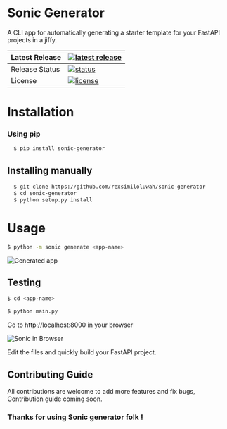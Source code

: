 # Sonic Generator

A CLI app for automatically generating a starter template for your FastAPI projects in a jiffy.

| Latest Release |  [![latest release](https://img.shields.io/badge/pip-v1.1.0-blue.svg)](https://pypi.org/project/sonic-generator/) |
| :--- | :--- |
| Release Status |  [![status](https://img.shields.io/badge/status-stable-brightgreen.svg)](./) |
| License |  [![license](https://img.shields.io/badge/license-MIT-orange.svg)](./) |

# Installation

### Using pip

```bash
  $ pip install sonic-generator
```
## Installing manually

```bash
  $ git clone https://github.com/rexsimiloluwah/sonic-generator
  $ cd sonic-generator
  $ python setup.py install
```
# Usage

```bash
$ python -m sonic generate <app-name>
```
<img src = "sonicgeneratedapp.PNG" alt = "Generated app" />

## Testing

```bash
$ cd <app-name>
```

```bash
$ python main.py
```

Go to http://localhost:8000 in your browser

<img src = "sonicbrowser.png" alt = "Sonic in Browser" />

Edit the files and quickly build your FastAPI project.

## Contributing Guide 

All contributions are welcome to add more features and fix bugs, Contribution guide coming soon.

### Thanks for using Sonic generator folk !
